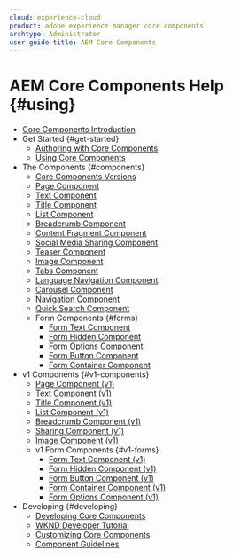 ```yaml
---
cloud: experience-cloud
product: adobe experience manager core components
archtype: Administrator
user-guide-title: AEM Core Components
---
```


# AEM Core Components Help {#using}

+ [Core Components Introduction](introduction.md)
+ Get Started {#get-started}
  + [Authoring with Core Components](authoring.md)
  + [Using Core Components](using.md)
+ The Components {#components}
  + [Core Components Versions](versions.md)
  + [Page Component](page.md)
  + [Text Component](text.md)
  + [Title Component](title.md)
  + [List Component](list.md)
  + [Breadcrumb Component](breadcrumb.md)
  + [Content Fragment Component](content-fragment-component.md)
  + [Social Media Sharing Component](sharing.md)
  + [Teaser Component](teaser.md)
  + [Image Component](image.md)
  + [Tabs Component](tabs.md)
  + [Language Navigation Component](language-navigation.md)
  + [Carousel Component](carousel.md)
  + [Navigation Component](navigation.md)
  + [Quick Search Component](quick-search.md)
  + Form Components {#forms}  
    + [Form Text Component](form-text.md)
    + [Form Hidden Component](form-hidden.md)
    + [Form Options Component](form-options.md)
    + [Form Button Component](form-button.md)
    + [Form Container Component](form-container.md)
 + v1 Components {#v1-components}
   + [Page Component (v1)](page-v1.md)
   + [Text Component (v1)](text-v1.md)
   + [Title Component (v1)](title-v1.md)
   + [List Component (v1)](list-v1.md)
   + [Breadcrumb Component (v1)](breadcrumb-v1.md)
   + [Sharing Component (v1)](sharing-v1.md)
   + [Image Component (v1)](image-v1.md)
   + v1 Form Components {#v1-forms}
     + [Form Text Component (v1)](form-text-v1.md)
     + [Form Hidden Component (v1)](form-hidden-v1.md)
     + [Form Button Component (v1)](form-button-v1.md)
     + [Form Container Component (v1)](form-container-v1.md)
     + [Form Options Component (v1)](form-options-v1.md)
+ Developing {#developing}
  + [Developing Core Components](developing.md)
  + [WKND Developer Tutorial](wknd-tutorial.md)
  + [Customizing Core Components](customizing.md)
  + [Component Guidelines](guidelines.md)
